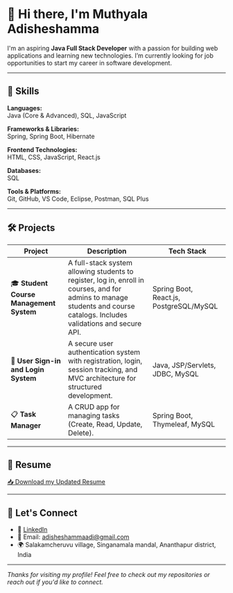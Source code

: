 # 👋 Hi there, I'm Muthyala Adisheshamma

I'm an aspiring **Java Full Stack Developer** with a passion for building web applications and learning new technologies. I’m currently looking for job opportunities to start my career in software development.

---

## 🚀 Skills

**Languages:**  
Java (Core & Advanced), SQL, JavaScript

**Frameworks & Libraries:**  
Spring, Spring Boot, Hibernate

**Frontend Technologies:**  
HTML, CSS, JavaScript, React.js

**Databases:**  
SQL

**Tools & Platforms:**  
Git, GitHub, VS Code, Eclipse, Postman, SQL Plus

---

## 🛠️ Projects

| Project                                     | Description                                                                                                                                                               | Tech Stack                                 |
|---------------------------------------------|---------------------------------------------------------------------------------------------------------------------------------------------------------------------------|--------------------------------------------|
| 🎓 **Student Course Management System**     | A full-stack system allowing students to register, log in, enroll in courses, and for admins to manage students and course catalogs. Includes validations and secure API. | Spring Boot, React.js, PostgreSQL/MySQL    |
| 🔐 **User Sign-in and Login System**        | A secure user authentication system with registration, login, session tracking, and MVC architecture for structured development.                                          | Java, JSP/Servlets, JDBC, MySQL            |
| 📋 **Task Manager**                         | A CRUD app for managing tasks (Create, Read, Update, Delete).                                                                                                             | Spring Boot, Thymeleaf, MySQL              |

---

## 📄 Resume

[📥 Download my Updated Resume](https://github.com/MuthyalaAdisheshamma/MuthyalaAdisheshammaResume/raw/main/Adisheshamma_Resume_2025.pdf)

---

## 📢 Let's Connect

* 💼 [LinkedIn](https://www.linkedin.com/in/adisheshammamuthyala)
* 📧 Email: [adisheshammaadi@gmail.com](mailto:adisheshammaadi@gmail.com)
* 🌍 Salakamcheruvu village, Singanamala mandal, Ananthapur district, India

---

*Thanks for visiting my profile! Feel free to check out my repositories or reach out if you'd like to connect.*
